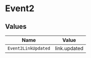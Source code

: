 # Event2


## Values

| Name                | Value               |
| ------------------- | ------------------- |
| `Event2LinkUpdated` | link.updated        |